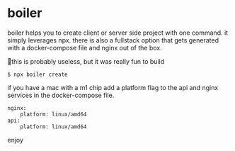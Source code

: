 # boiler

boiler helps you to create client or server side project with one command. it simply leverages npx. there is also a fullstack option that gets generated with a docker-compose file and nginx out of the box.

🤘this is probably useless, but it was really fun to build

<!-- usage -->

```
$ npx boiler create
```

<!-- note -->

if you have a mac with a m1 chip add a platform flag to the api and nginx services in the docker-compose file.

```
nginx:
    platform: linux/amd64
api:
    platform: linux/amd64
```

enjoy
